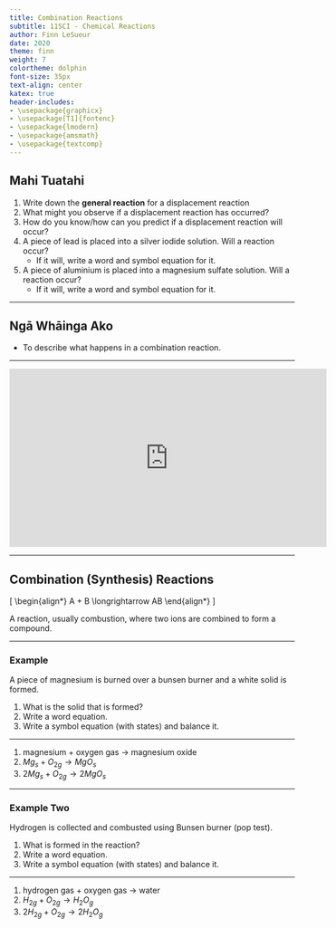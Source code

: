 ```yaml
---
title: Combination Reactions
subtitle: 11SCI - Chemical Reactions
author: Finn LeSueur
date: 2020
theme: finn
weight: 7
colortheme: dolphin
font-size: 35px
text-align: center
katex: true
header-includes:
- \usepackage{graphicx}
- \usepackage[T1]{fontenc}
- \usepackage{lmodern}
- \usepackage{amsmath}
- \usepackage{textcomp}
---
```


## Mahi Tuatahi

1. Write down the __general reaction__ for a displacement reaction
2. What might you observe if a displacement reaction has occurred?
3. How do you know/how can you predict if a displacement reaction will occur?
4. A piece of lead is placed into a silver iodide solution. Will a reaction occur?
    - If it will, write a word and symbol equation for it.
5. A piece of aluminium is placed into a magnesium sulfate solution. Will a reaction occur?
    - If it will, write a word and symbol equation for it.

---

## Ngā Whāinga Ako

- To describe what happens in a combination reaction.

---

<iframe width="560" height="315" src="https://www.youtube.com/embed/w2ydd9rJHws" frameborder="0" allow="accelerometer; autoplay; encrypted-media; gyroscope; picture-in-picture" allowfullscreen></iframe>

---

## Combination (Synthesis) Reactions

\[
\begin{align*}
    A + B \longrightarrow AB
\end{align*}
\]

A reaction, usually combustion, where two ions are combined to form a compound.

---

### Example

A piece of magnesium is burned over a bunsen burner and a white solid is formed.

1. What is the solid that is formed?
2. Write a word equation.
3. Write a symbol equation (with states) and balance it.

---

1. magnesium + oxygen gas $\longrightarrow$ magnesium oxide
2. $Mg_{s} + O_{2g} \longrightarrow MgO_{s}$
3. $2Mg_{s} + O_{2g} \longrightarrow 2MgO_{s}$

---

### Example Two

Hydrogen is collected and combusted using Bunsen burner (pop test).

1. What is formed in the reaction?
2. Write a word equation.
3. Write a symbol equation (with states) and balance it.

---

1. hydrogen gas + oxygen gas $\longrightarrow$ water
2. $H_{2g} + O_{2g} \longrightarrow H_{2}O_{g}$
3. $2H_{2g} + O_{2g} \longrightarrow 2H_{2}O_{g}$
